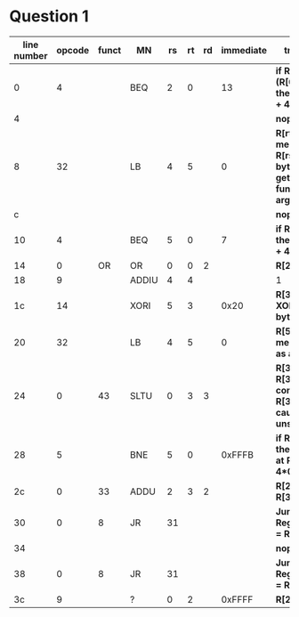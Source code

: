 # Question 1

line number | opcode | funct | MN | rs | rt | rd | immediate | traduction
--- | --- | --- | --- | --- | --- | --- | --- | ---
0 | 4 | | BEQ | 2 | 0 | | 13 | **if R[rs] = 0 (R[0] = 0) then PC = PC + 4 + 4\*13**
4 | | | | | | | | **nop**
8 | 32 | | LB | 4 | 5 | | 0 | **R[rt] = memory[ R[rs] + 0] as a byte maybe get the function argument**
c | | | | | | | | **nop**
10 | 4 | | BEQ | 5 | 0 | | 7 | **if R[5] = 0 then PC = PC + 4 + 28**
14 | 0 | OR | OR | 0 | 0 | 2 | | **R[2] = 0**
18 | 9 | | ADDIU | 4 | 4 | | | 1 | **R[4] = R[4] + 1**
1c | 14 | | XORI | 5 | 3 | | 0x20 | **R[3] = R[5] XOR 0x20 8th byte flipped**
20 | 32 | | LB | 4 | 5 | | 0 | **R[5] = memory[R[4]] as a byte**
24 | 0 | 43 | SLTU | 0 | 3 | 3 | | **R[3] = (0 < R[3])  so condition R[3] != 0 cause unsigned**
28 | 5 | | BNE | 5 | 0 | | 0xFFFB | **if R[5] != 0 then branch at PC + 4 + 4\*0xFFFB**
2c | 0 | 33 | ADDU | 2 | 3 | 2 | | **R[2] = R[2] + R[3]**
30 | 0 | 8 | JR | 31 | | | | **Jump Register : PC = R[31]**
34 | | | | | | | | **nop**
38 | 0 | 8 | JR | 31 | | | | **Jump Register : PC = R[31]**
3c | 9 | | ? | 0 | 2 | | 0xFFFF | **R[2] = 0xFFFF**
